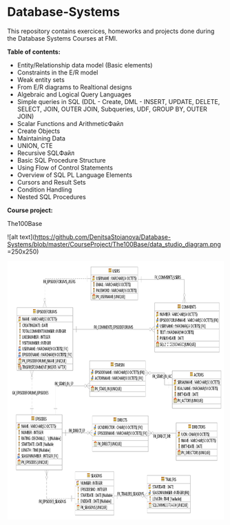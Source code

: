 # Database-Systems
This repository contains exercices, homeworks and projects done during the Database Systems Courses at FMI.

**Table of contents:**
- Entity/Relationship data model (Basic elements)
- Constraints in the E/R model
- Weak entity sets
- From E/R diagrams to Realtional designs
- Algebraic and Logical Query Languages
- Simple queries in SQL (DDL - Create, DML - INSERT, UPDATE, DELETE, SELECT, JOIN, OUTER JOIN, Subqueries, UDF, GROUP BY, OUTER JOIN)
- Scalar Functions and ArithmeticФайл
- Create Objects
- Maintaining Data
- UNION, CTE
- Recursive SQLФайл
- Basic SQL Procedure Structure
- Using Flow of Control Statements
- Overview of SQL PL Language Elements
- Cursors and Result Sets
- Condition Handling
- Nested SQL Procedures 

**Course project:**

The100Base

![alt text](https://github.com/DenitsaStoianova/Database-Systems/blob/master/CourseProject/The100Base/data_studio_diagram.png  =250x250)

<img src="https://github.com/DenitsaStoianova/Database-Systems/blob/master/CourseProject/The100Base/data_studio_diagram.png" width="650" height="600">
